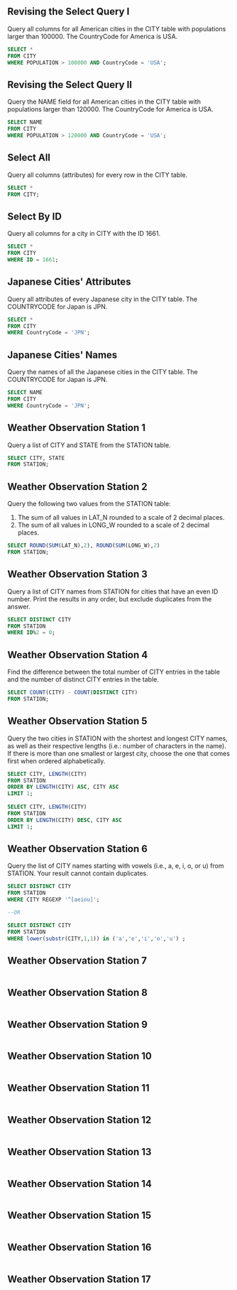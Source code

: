 ## Revising the Select Query I
Query all columns for all American cities in the CITY table with populations larger than 100000. The CountryCode for America is USA.

``` SQL
SELECT *
FROM CITY
WHERE POPULATION > 100000 AND CountryCode = 'USA';
```

## Revising the Select Query II
Query the NAME field for all American cities in the CITY table with populations larger than 120000. The CountryCode for America is USA.

``` SQL
SELECT NAME
FROM CITY
WHERE POPULATION > 120000 AND CountryCode = 'USA';
```

## Select All
Query all columns (attributes) for every row in the CITY table.

``` SQL
SELECT * 
FROM CITY;
```

## Select By ID
Query all columns for a city in CITY with the ID 1661.

``` SQL
SELECT *
FROM CITY
WHERE ID = 1661;
```

## Japanese Cities' Attributes
Query all attributes of every Japanese city in the CITY table. The COUNTRYCODE for Japan is JPN.

``` SQL
SELECT *
FROM CITY
WHERE CountryCode = 'JPN';
``` 

## Japanese Cities' Names
Query the names of all the Japanese cities in the CITY table. The COUNTRYCODE for Japan is JPN.

``` SQL
SELECT NAME
FROM CITY
WHERE CountryCode = 'JPN';
``` 

## Weather Observation Station 1
Query a list of CITY and STATE from the STATION table.

``` SQL
SELECT CITY, STATE
FROM STATION;
``` 

## Weather Observation Station 2
Query the following two values from the STATION table:
1. The sum of all values in LAT_N rounded to a scale of 2 decimal places.
2. The sum of all values in LONG_W rounded to a scale of 2 decimal places.

``` SQL
SELECT ROUND(SUM(LAT_N),2), ROUND(SUM(LONG_W),2)
FROM STATION;
``` 

## Weather Observation Station 3
Query a list of CITY names from STATION for cities that have an even ID number. Print the results in any order, but exclude duplicates from the answer.

``` SQL
SELECT DISTINCT CITY
FROM STATION
WHERE ID%2 = 0;
``` 

## Weather Observation Station 4
Find the difference between the total number of CITY entries in the table and the number of distinct CITY entries in the table.
``` SQL
SELECT COUNT(CITY) - COUNT(DISTINCT CITY)
FROM STATION;
``` 

## Weather Observation Station 5
Query the two cities in STATION with the shortest and longest CITY names, as well as their respective lengths (i.e.: number of characters in the name). If there is more than one smallest or largest city, choose the one that comes first when ordered alphabetically.
``` SQL
SELECT CITY, LENGTH(CITY)
FROM STATION
ORDER BY LENGTH(CITY) ASC, CITY ASC
LIMIT 1;
                 
SELECT CITY, LENGTH(CITY)
FROM STATION
ORDER BY LENGTH(CITY) DESC, CITY ASC
LIMIT 1;
``` 

## Weather Observation Station 6
Query the list of CITY names starting with vowels (i.e., a, e, i, o, or u) from STATION. Your result cannot contain duplicates.
``` SQL
SELECT DISTINCT CITY
FROM STATION
WHERE CITY REGEXP '^[aeiou]';

--OR 

SELECT DISTINCT CITY 
FROM STATION 
WHERE lower(substr(CITY,1,1)) in ('a','e','i','o','u') ;
``` 

## Weather Observation Station 7

``` SQL


``` 

## Weather Observation Station 8

``` SQL


``` 

## Weather Observation Station 9
``` SQL


``` 


## Weather Observation Station 10

``` SQL


``` 


## Weather Observation Station 11

``` SQL


``` 

## Weather Observation Station 12

``` SQL


``` 

## Weather Observation Station 13

``` SQL


``` 

## Weather Observation Station 14

``` SQL


``` 

## Weather Observation Station 15

``` SQL


``` 

## Weather Observation Station 16

``` SQL


``` 

## Weather Observation Station 17

``` SQL


``` 





